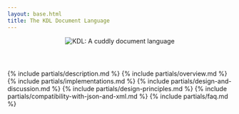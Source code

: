```yaml
---
layout: base.html
title: The KDL Document Language
---
```


<header class="pt-20 pb-10 px-4">
  <img src="./logo-with-tagline.svg" class="mx-auto h-20" alt="KDL: A cuddly document language">
</header>

{% include partials/description.md %}
{% include partials/overview.md %}
{% include partials/implementations.md %}
{% include partials/design-and-discussion.md %}
{% include partials/design-principles.md %}
{% include partials/compatibility-with-json-and-xml.md %}
{% include partials/faq.md %}
